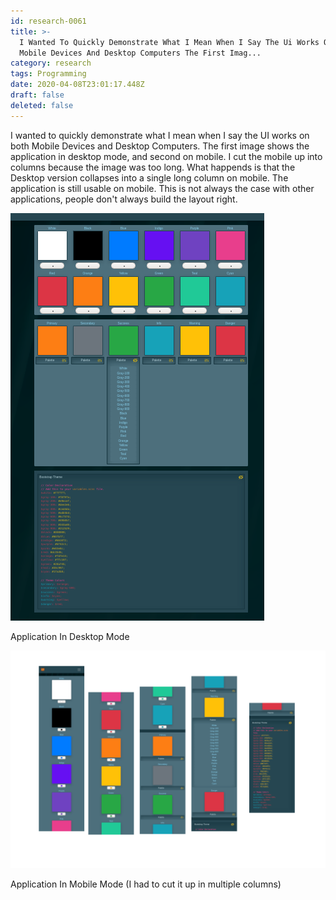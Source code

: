 ```yaml
---
id: research-0061
title: >-
  I Wanted To Quickly Demonstrate What I Mean When I Say The Ui Works On Both
  Mobile Devices And Desktop Computers The First Imag...
category: research
tags: Programming
date: 2020-04-08T23:01:17.448Z
draft: false
deleted: false
---
```


I wanted to quickly demonstrate what I mean when I say the UI works on both Mobile Devices and Desktop Computers. The first image shows the application in desktop mode, and second on mobile. I cut the mobile up into columns because the image was too long. What happends is that the Desktop version collapses into a single long column on mobile. The application is still usable on mobile. This is not always the case with other applications, people don't always build the layout right.

![Desktop](image/research-0061-desktop.png)

Application In Desktop Mode

![Mobile](image/research-0061-mobile.png)

Application In Mobile Mode (I had to cut it up in multiple columns)
